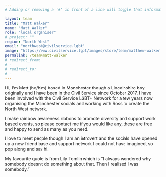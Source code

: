 ```yaml
---
# Adding or removing a '#' in front of a line will toggle that information off and on from being processed. 

layout: team
title: "Matt Walker"
name: "Matt Walker"
role: "local organiser"
# project: ""
region: "North West"
email: "northwest@civilservice.lgbt"
image: "https://www.civilservice.lgbt/images/store/team/matthew-walker.jpg"
permalink: /team/matt-walker
# redirect_from: 
# - 
# redirect_to: 
# - 
---
```


Hi, I’m Matt (he/him) based in Manchester though a Lincolnshire boy
originally and I have been in the Civil Service since October 2017. I
have been involved with the Civil Service LGBT+ Network for a few
years now organising the Manchester socials and working with Ross
to create the North West network.

I make rainbow awareness ribbons to promote diversity and support
work based events, so please contact me if you would like any, these
are free and happy to send as many as you need.

I love to meet people though I am an introvert and the socials have
opened up a new friend base and support network I could not have
imagined, so pop along and say hi.

My favourite quote is from Lily Tomlin which is “I always wondered
why somebody doesn’t do something about that. Then I realised I was
somebody.”
